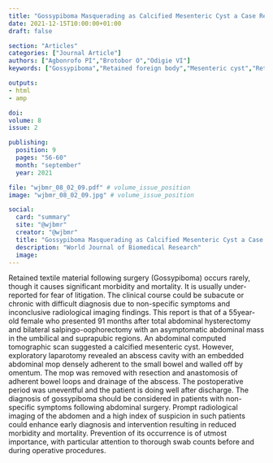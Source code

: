 ```yaml
---
title: "Gossypiboma Masquerading as Calcified Mesenteric Cyst a Case Report"
date: 2021-12-15T10:00:00+01:00
draft: false

section: "Articles"
categories: ["Journal Article"]
authors: ["Agbonrofo PI","Brotobor O","Odigie VI"]
keywords: ["Gossypiboma","Retained foreign body","Mesenteric cyst","Retained Surgical sponge","Textiloma","Swab count"]

outputs: 
- html
- amp

doi:
volume: 8
issue: 2

publishing:
  position: 9
  pages: "56-60"
  month: "september"
  year: 2021

file: "wjbmr_08_02_09.pdf" # volume_issue_position
image: "wjbmr_08_02_09.jpg" # volume_issue_position

social:
  card: "summary"
  site: "@wjbmr"
  creator: "@wjbmr"
  title: "Gossypiboma Masquerading as Calcified Mesenteric Cyst a Case Report"
  description: "World Journal of Biomedical Research"
  image:
---
```

Retained textile material following surgery (Gossypiboma) occurs rarely, though it causes significant
morbidity and mortality. It is usually under-reported for fear of litigation. The clinical course could be
subacute or chronic with difficult diagnosis due to non-specific symptoms and inconclusive
radiological imaging findings. This report is that of a 55year-old female who presented 91 months after
total abdominal hysterectomy and bilateral salpingo-oophorectomy with an asymptomatic abdominal
mass in the umbilical and suprapubic regions. An abdominal computed tomographic scan suggested a
calcified mesenteric cyst. However, exploratory laparotomy revealed an abscess cavity with an
embedded abdominal mop densely adherent to the small bowel and walled off by omentum. The mop
was removed with resection and anastomosis of adherent bowel loops and drainage of the abscess. The
postoperative period was uneventful and the patient is doing well after discharge. The diagnosis of
gossypiboma should be considered in patients with non-specific symptoms following abdominal
surgery. Prompt radiological imaging of the abdomen and a high index of suspicion in such patients
could enhance early diagnosis and intervention resulting in reduced morbidity and mortality.
Prevention of its occurrence is of utmost importance, with particular attention to thorough swab counts
before and during operative procedures.